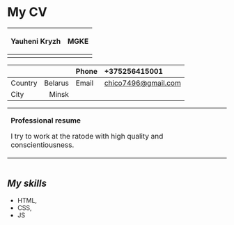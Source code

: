 # My CV

|<p>**Yauheni**  **Kryzh**</p>|<p>MGKE</p>|
| :- | :- |
|||

|||Phone|+375256415001|
| :- | -: | :- | :- |
|Country|Belarus|Email|chico7496@gmail.com|
|City|Minsk||

||
| :- |
|<p>**Professional resume**</p><p>I try to work at the ratode with high quality and conscientiousness.</p>|

||
| :- |
## ***My skills***
- HTML, 
- CSS, 
- JS
